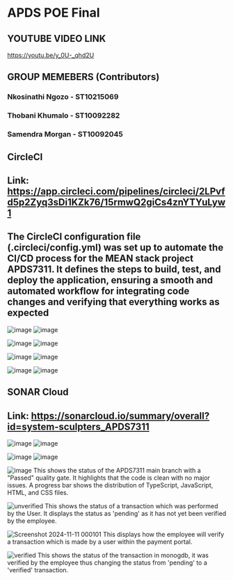 # APDS POE Final

## YOUTUBE VIDEO LINK

https://youtu.be/y_0U-_qhd2U


## GROUP MEMEBERS (Contributors)

### Nkosinathi Ngozo - ST10215069
### Thobani Khumalo - ST10092282
### Samendra Morgan - ST10092045



## CircleCI
## Link: https://app.circleci.com/pipelines/circleci/2LPvfd5p2Zyq3sDi1KZk76/15rmwQ2giCs4znYTYuLyw1 
## The CircleCI configuration file (.circleci/config.yml) was set up to automate the CI/CD process for the MEAN stack project APDS7311. It defines the steps to build, test, and deploy the application, ensuring a smooth and automated workflow for integrating code changes and verifying that everything works as expected
![image](https://github.com/user-attachments/assets/629ed1b1-1ef8-45b7-8dd4-7d4a007bc97b)
![image](https://github.com/user-attachments/assets/6654f585-0967-431a-847b-e23484db0197)


![image](https://github.com/user-attachments/assets/e4b9cb5b-76a7-4a77-b637-f557c4ea78fb)
![image](https://github.com/user-attachments/assets/661065e1-0b33-46d6-a93b-1ae53d0165d4)


![image](https://github.com/user-attachments/assets/a6f486f8-952e-4adb-849c-060f8421115b)
![image](https://github.com/user-attachments/assets/eebe74e2-921c-4ff6-8968-95c66350a976)


![image](https://github.com/user-attachments/assets/1734dab9-6384-498a-80dc-bbd91c0d16be)
![image](https://github.com/user-attachments/assets/f16b3cff-d5ba-4aa8-96ed-2e1057192ac6)


## SONAR Cloud 
## Link: https://sonarcloud.io/summary/overall?id=system-sculpters_APDS7311 
![image](https://github.com/user-attachments/assets/9936a18f-969d-4fa7-8fa3-05f6f75171f2)
![image](https://github.com/user-attachments/assets/a3f00052-6a5e-4d62-a45b-2848110082c5)


![image](https://github.com/user-attachments/assets/b547e9fa-5eda-48b7-ae78-11fbc72a92dd)
![image](https://github.com/user-attachments/assets/6314c1e6-eb76-4528-840e-f3832371c85c)


![image](https://github.com/user-attachments/assets/de1e1162-f3ab-40fb-bb0c-640f6e3deb8b)
This shows the status of the APDS7311 main branch with a "Passed" quality gate. It highlights that the code is clean with no major issues. A progress bar shows the distribution of TypeScript, JavaScript, HTML, and CSS files. 



![unverified](https://github.com/user-attachments/assets/137dbd40-e6bc-47a5-9ee8-2b61c20e3a8f)
This shows the status of a transaction which was performed by the User. It displays the status as 'pending' as it has not yet been verified by the employee. 

![Screenshot 2024-11-11 000101](https://github.com/user-attachments/assets/0386eefb-73d1-4ba7-bab6-0ea3c0c45ff3)
This displays how the employee will verify a transaction which is made by a user within the payment portal. 

![verified](https://github.com/user-attachments/assets/0cd2aa48-2eaa-43ea-98c2-5d7899a604ed)
This shows the status of the transaction in monogdb, it was verified by the employee thus changing the status from 'pending' to a 'verified' transaction. 




